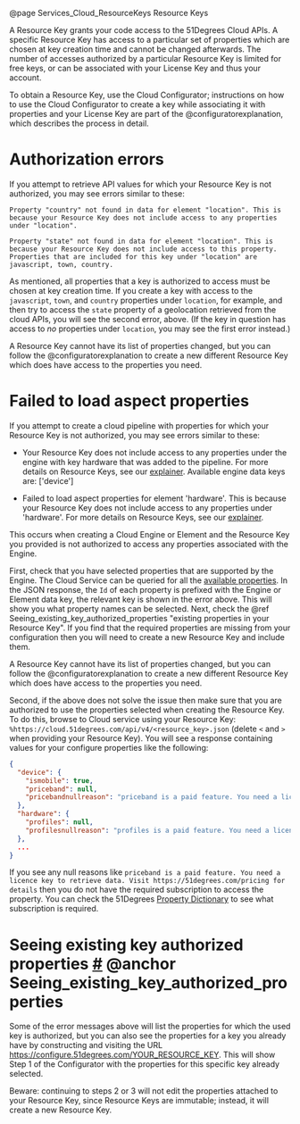 @page Services_Cloud_ResourceKeys Resource Keys

A Resource Key grants your code access to the 51Degrees Cloud APIs. A specific Resource Key has access to a particular set of properties which are chosen at key creation time and cannot be changed afterwards. The number of accesses authorized by a particular Resource Key is limited for free keys, or can be associated with your License Key and thus your account.

To obtain a Resource Key, use the Cloud Configurator; instructions on how to use the Cloud Configurator to create a key while associating it with properties and your License Key are part of the @configuratorexplanation, which describes the process in detail.

# Authorization errors

If you attempt to retrieve API values for which your Resource Key is not authorized, you may see errors similar to these:

`Property "country" not found in data for element "location". This is because your Resource Key does not include access to any properties under "location".`

`Property "state" not found in data for element "location". This is because your Resource Key does not include access to this property. Properties that are included for this key under "location" are javascript, town, country.`

As mentioned, all properties that a key is authorized to access must be chosen at key creation time. If you create a key with access to the `javascript`, `town`, and `country` properties under `location`, for example, and then try to access the `state` property of a geolocation retrieved from the cloud APIs, you will see the second error, above. (If the key in question has access to _no_ properties under `location`, you may see the first error instead.)

A Resource Key cannot have its list of properties changed, but you can follow the @configuratorexplanation to create a new different Resource Key which does have access to the properties you need.

# Failed to load aspect properties

If you attempt to create a cloud pipeline with properties for which your Resource Key is not authorized, you may see errors similar to these:

- Your Resource Key does not include access to any properties under the engine with key hardware that was added to the pipeline. For more details on Resource Keys, see our [explainer](/documentation/4.5/_services__cloud__resource_keys.html). Available engine data keys are: ['device']

- Failed to load aspect properties for element 'hardware'. This is because your Resource Key does not include access to any properties under 'hardware'. For more details on Resource Keys, see our [explainer](/documentation/4.5/_services__cloud__resource_keys.html).

This occurs when creating a Cloud Engine or Element and the Resource Key you provided is not authorized to access any properties associated with the Engine. 

First, check that you have selected properties that are supported by the Engine. The Cloud Service can be queried for all the [available properties](https://cloud.51degrees.com/api/metadata/properties). In the JSON response, the `Id` of each property is prefixed with the Engine or Element data key, the relevant key is shown in the error above. This will show you what property names can be selected. Next, check the @ref Seeing_existing_key_authorized_properties "existing properties in your Resource Key". If you find that the required properties are missing from your configuration then you will need to create a new Resource Key and include them.

A Resource Key cannot have its list of properties changed, but you can follow the @configuratorexplanation to create a new different Resource Key which does have access to the properties you need.

Second, if the above does not solve the issue then make sure that you are authorized to use the properties selected when creating the Resource Key. To do this, browse to Cloud service using 
your Resource Key: `%https://cloud.51degrees.com/api/v4/<resource_key>.json` (delete `<` and `>` when providing your Resource Key). You will see a response containing values for your configure properties like the following:

```json
{
  "device": {
    "ismobile": true,
    "priceband": null,
    "pricebandnullreason": "priceband is a paid feature. You need a licence key to retrieve data. Visit https://51degrees.com/pricing for details",
  },
  "hardware": {
    "profiles": null,
    "profilesnullreason": "profiles is a paid feature. You need a licence key to retrieve data. Visit https://51degrees.com/pricing for details"
  },
  ...
}
```

If you see any null reasons like `priceband is a paid feature. You need a licence key to retrieve data. Visit https://51degrees.com/pricing for details` then you do not have the required subscription to access the property. You can check the 51Degrees [Property Dictionary](https://51degrees.com/developers/property-dictionary) to see what subscription is required.

# Seeing existing key authorized properties <a href="#Seeing_existing_key_authorized_properties">#</a> @anchor Seeing_existing_key_authorized_properties

Some of the error messages above will list the properties for which the used key is authorized, but you can also see the properties for a key you already have by constructing and visiting the URL https://configure.51degrees.com/YOUR_RESOURCE_KEY. This will show Step 1 of the Configurator with the properties for this specific key already selected.

Beware: continuing to steps 2 or 3 will not edit the properties attached to your Resource Key, since Resource Keys are immutable; instead, it will create a new Resource Key. 
